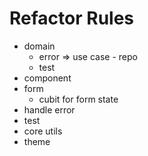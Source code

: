 # Refactor Rules 

* domain
  - error => use case - repo
  - test 
* component 
* form 
  - cubit for form state
* handle error 
* test 
* core utils 
* theme 
